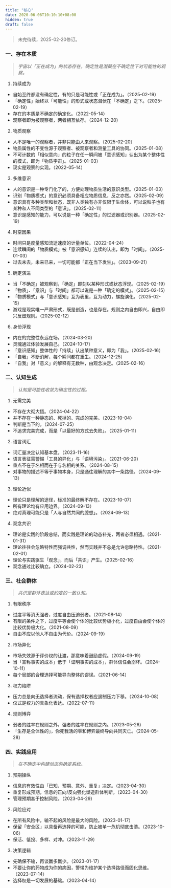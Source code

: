 ```yaml
---
title: "核心"
date: 2020-06-06T10:10:10+08:00
hidden: true
draft: false
---
```

> 未完待续，2025-02-20修订。

### 一、存在本质
> *宇宙以「正在成为」的状态存在，确定性是潜藏在不确定性下对可能性的观察。*
1. 持续成为
- 自始至终都没有确定性，有的只是可能性或「正在成为」。（2025-02-19）
- 「确定性」始终以「可能性」的形式或状态潜伏在「不确定」之下。（2025-02-19）
- 存在的本质是不确定的确定化。（2022-05-14）
- 观察者即为被观察者，两者相互依存。（2024-12-20）

2. 物质观察
- 人不是唯一的观察者，并非只能由人来观察。（2025-02-20）
- 物质属性的不变性源于观察者、被观察者和测量工具的协同。（2025-01-08）
- 不可计数的「相似意向」的粒子在任一瞬间被「意识感知」认出为某个整体性的模式，即为「物质宇宙」。（2025-01-03）
- 现实是观察的实现。（2022-05-14）

3. 多维意识
- 人的意识是一种专门化了的，方便处理物质生活的意识类型。（2025-01-03）
- 识别「物质模式」的意识必须具备相应物质信息，反之亦然。（2025-02-09）
- 意识具有多种类型和状态，既非人类独有亦非仅限于生命体，可以说粒子也有某种和人不同类型的「意识」。（2025-02-11）
- 意识是感知的能力，可以说是一种「确定性」的过滤器或识别器。（2025-02-19）

4. 时空因果
- 时间只是度量感知流逝速度的计量单位。（2022-04-24）
- 连续瞬间的「物质模式」被「意识感知」连续的认出，即为「时间」。（2025-01-03）
- 过去未去，未来已来，一切可能都「正在当下发生」。（2023-09-21）

5. 确定演进
- 当「不确定」被观察到，「确定」即刻以某种形式或状态浮现。（2025-02-19）
- 「物质」、「意识」与「时间」都可以说是一种「确定的模式」。（2025-02-15）
- 「物质模式」与「意识感知」互为表里，互为动力，螺旋演化。（2025-02-15）
- 游戏是现实唯一严肃形式，既是创造，也是存在。规则之内自由即兴，自由即兴反塑规则。（2025-02-12）

6. 身份浮现
- 内在的完整性永远在场。（2024-03-20）
- 灵魂通过体验发展自己。（2024-10-17）
- 「意识感知」整体性的「持续」认出某种意义，即为「我」。（2025-02-16）
- 「自我」不断消解，每个瞬间都在重生。（2024-12-25）
- 「自我」对「意义」的解释有无数种，由观念决定。（2025-02-16）

### 二、认知生成
> *认知是可能性收敛为确定性的过程。*
1. 无需完美
- 不存在大彻大悟。（2024-04-22）
- 并不存在一种静态的、死掉的、完成的完美。（2023-10-04）
- 判断是当下的。（2024-07-25）
- 不追求完美完成，而是「以最好的方式去失败」。（2025-01-11）

2. 语言词汇
- 词汇量决定认知基本盘。（2023-11-16）
- 语言表征需警惕「工具的异化」与「语境污染」。（2021-06-20）
- 重点不在于名相而在于与名相的关系。（2024-08-15）
- 对事物的描述不等于事物本身，只是通往理解的其中一条路径。（2024-09-13）

3. 理论近似
- 理论只是理解的途径，标准的最终解不存在。（2023-10-07）
- 所有理论均有应用边界。（2024-09-13）
- 绝对真理可能只是「人与自然共同的臆想」。（2024-09-13）

4. 观念共识
- 理论是实践的阶段总结，而实践是理论的动态补充，两者必须相遇。（2021-01-31）
- 理论往往会忽略特性而强调共性，然而实践并不总是允许忽略特性。（2021-02-01）
- 理论与实践驱生「观念」，而后「共识」产生。（2025-02-16）
- 观念通过比较确立。（2024-02-23）

### 三、社会群体
> *共识是群体表达或约定的一致认知。*
1. 有限秩序
- 过度平等消灭强者，过度自由压迫弱者。（2021-08-14）
- 有限的条件之下，过度平等会使个体的比较优势极小化，过度自由会使个体的比较优势极大化。（2021-08-09）
- 自由不应以他人不自由为代价。（2024-09-19）

2. 市场异化
- 市场失效源于评价权的让渡，那意味着鼓励虚假。（2024-09-19）
- 当「宣称事实的成本」低于「证明事实的成本」，群体信任会崩坏。（2024-10-11）
- 每个局部的合理选择可能导向整体的谬误。（2021-06-14）

3. 权力陷阱
- 压力总是向无选择者流动，保有选择权者应遏制压力下移。（2024-10-08）
- 仪式是权力的具象化表达。（2022-07-11）

4. 规则博弈
- 弱者的胜率在规则之外，强者的胜率在规则之内。（2023-05-26）
- 「生存是全体性的」，你死我活的零和博弈最终导向共同灭亡。（2024-05-28）

### 四、实践应用
> *在不确定中构建动态的确定系统。*
1. 预期操纵
- 信息的有效性由「已知、预期、意外、重复」决定。（2023-04-30）
- 重复形成预期，信息的正向/反向强化塑造群体判断。（2023-04-30）
- 管理预期甚于控制风险。（2023-04-29）

2. 风险应对
- 在所有风险中，输不起的风险是最大的风险。（2023-01-17）
- 保留「安全区」以具备再选择的可能，防止被单一危机彻底击溃。（2023-10-06）
- 保活、低投、多样、对冲。（2023-11-29）

3. 决策逻辑
- 先确保不输，再谈赢多赢少。（2023-01-17）
- 不要让你的药物成为你的病因，警惕为维护某个选择路径而固化思维。（2023-07-14）
- 选择权是一切发展的基础。（2023-04-14）